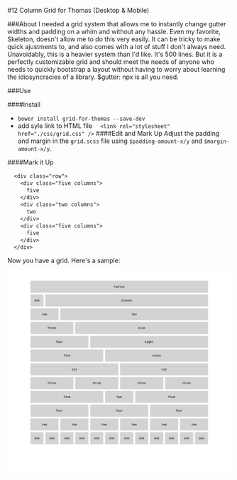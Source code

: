 #12 Column Grid for Thomas (Desktop & Mobile)

###About
I needed a grid system that allows me to instantly change gutter widths and padding on a whim and without any hassle. Even my favorite, Skeleton, doesn't allow me to do this very easily. It can be tricky to make quick ajustments to, and also comes with a lot of stuff I don't always need. Unavoidably, this is a heavier system than I'd like. It's 500 lines. But it is a perfectly customizable grid and should meet the needs of anyone who needs to quickly bootstrap a layout without having to worry about learning the idiosyncracies of a library. $gutter: npx is all you need.

###Use

####Install
 - `bower install grid-for-thomas --save-dev`
 - add syle link to HTML file `  <link rel="stylesheet" href="./css/grid.css" />`
####Edit and Mark Up
Adjust the padding and margin in the `grid.scss` file using `$padding-amount-x/y` and `$margin-amount-x/y`. 

####Mark it Up

```
  <div class="row">
    <div class="five columns">
      five
    </div>
    <div class="two columns">
      two
    </div>     
    <div class="five columns">
      five
    </div>
  </div>
```

Now you have a grid. Here's a sample:

![Sample grid image](./sample.png)